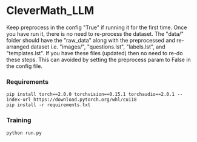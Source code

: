 # CleverMath_LLM

Keep preprocess in the config "True" if running it for the first time. 
Once you have run it, there is no need to re-process the dataset. 
The "data/" folder should have the "raw_data" along with the preprocessed and re-arranged dataset i.e.
"images/", "questions.lst", "labels.lst", and "templates.lst". If you have these files (updated) then no need to 
re-do these steps. This can avoided by setting the preprocess param to False in the config file.

### Requirements 
```
pip install torch==2.0.0 torchvision==0.15.1 torchaudio==2.0.1 --index-url https://download.pytorch.org/whl/cu118
pip install -r requirements.txt
```

### Training
```
python run.py
```